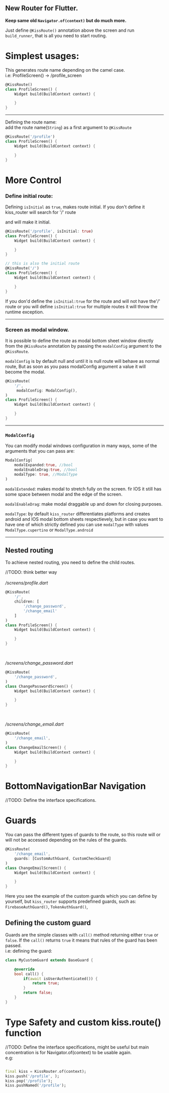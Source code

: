 ## New Router for Flutter.

**Keep same old `Navigator.of(context)` but do much more.**

Just define `@KissRoute()` annotation above the screen and run `build_runner`, that is all you need to start routing.


# Simplest usages:
This generates route name depending on the camel case. <br>
i.e: ProfileScreen() -> /profile_screen 
```dart
@KissRoute()
class ProfileScreen() {
    Widget build(BuildContext context) {

    }
}
```

 ---

Defining the route name:<br>
add the route name(`String`) as a first argument to `@KissRoute`
```dart
@KissRoute('/profile')
class ProfileScreen() {
    Widget build(BuildContext context) {

    }
}
```

# More Control
### **Define initial route:** <br>
Defining `isInitial` as `true`, makes route initial.
If you don't define it kiss_router will search for '/' route

and will make it initial.
```dart
@KissRoute('/profile', isInitial: true)
class ProfileScreen() {
    Widget build(BuildContext context) {

    }
}
```

```dart
// this is also the initial route
@KissRoute('/')
class ProfileScreen() {
    Widget build(BuildContext context) {

    }
}
```

If you don'd define the `isInitial:true` for the route and will not have the'/' route or you will define `isInitial:true` for multiple routes it will throw the runtime exception.


---
### **Screen as modal window.**
It is possible to define the route as modal bottom sheet window directly from the `@KissRoute` annotation by passing the `modalConfig` argument to the `@KissRoute`. 

`modalConfig` is by default null and until it is null route will behave as 
normal route, But as soon as you pass modalConfig argument a value it will become the modal.
```dart
@KissRoute(
    '/',
     modalConfig: ModalConfig(),
)
class ProfileScreen() {
    Widget build(BuildContext context) {

    }
}
```
---
### **`ModalConfig`**
You can modify modal windows configuration in many ways, some of the arguments that you can pass are:
```dart
ModalConfig(
    modalExpanded:true, //bool
    modalEnableDrag:true, //bool
    modalType: true, //ModalType
)
```

`modalExtended`: makes modal to stretch fully on the screen. fir IOS it still has some space between modal and the edge of the screen.

`modalEnableDrag`: make modal draggable up and down for closing purposes.

`modalType`: by default `kiss_router` differentiates platforms and creates android and IOS modal bottom sheets respectievely, but in case you want to have one of which strictly defined you can use `modalType` with values `ModalType.cupertino` or `ModalType.android`


---
## Nested routing
To achieve nested routing, you need to define the child routes.

//TODO: think better way <br><br>
*/screens/profile.dart*
```dart
@KissRoute(
    '/',
    children: [
        '/change_password',
        '/change_email'
    ]
)
class ProfileScreen() {
    Widget build(BuildContext context) {

    }
}
```
<br>

*/screens/change_password.dart*
```dart
@KissRoute(
    '/change_password',
)
class ChangePasswordScreen() {
    Widget build(BuildContext context) {

    }
}
```
<br>

*/screens/change_email.dart*
```dart
@KissRoute(
    '/change_email',
)
class ChangeEmailScreen() {
    Widget build(BuildContext context) {

    }
}
```

# BottomNavigationBar Navigation
//TODO: Define the interface specifications.


# Guards
You can pass the different types of guards to the route, so this route will or will not be accessed depending on the rules of the guards.
```dart
@KissRoute(
    '/change_email',
    guards: [CustomAuthGuard, CustomCheckGuard]
)
class ChangeEmailScreen() {
    Widget build(BuildContext context) {

    }
}
```
Here you see the example of the custom guards which you can define by yourself, but `kiss_router` supports predefined guards, such as: `FirebaseAuthGuard()`, `TokenAuthGuard()`, 

## Defining the custom guard
Guards are the simple classes with `call()` method returning either `true` or `false`. If the `call()` returns `true` it means that rules of the guard has been passed. <br>
i.e: defining the guard:
```dart
class MyCustomGuard extends BaseGuard {

    @override
    bool call() {
        if(await isUserAuthenticated()) {
            return true;
        }
        return false;
    }
}
```


# Type Safety and custom kiss.route() function
//TODO: Define the interface specifications, might be useful but main concentration is for Navigator.of(context) to be usable again.<br>
e.g: 
```dart

final kiss = KissRouter.of(context);
kiss.push('/profile', );
kiss.pop('/profile');
kiss.pushNamed('/profile');
```
